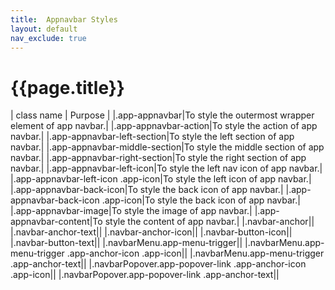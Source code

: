 ```yaml
---
title:  Appnavbar Styles
layout: default
nav_exclude: true
---
```

# {{page.title}}

| class name  | Purpose |
|.app-appnavbar|To style the outermost wrapper element of app navbar.|
|.app-appnavbar-action|To style the action of app navbar.|
|.app-appnavbar-left-section|To style the left section of app navbar.|
|.app-appnavbar-middle-section|To style the middle section of app navbar.|
|.app-appnavbar-right-section|To style the right section of app navbar.|
|.app-appnavbar-left-icon|To style the left nav icon of app navbar.|
|.app-appnavbar-left-icon .app-icon|To style the left icon of app navbar.|
|.app-appnavbar-back-icon|To style the back icon of app navbar.|
|.app-appnavbar-back-icon .app-icon|To style the back icon of app navbar.|
|.app-appnavbar-image|To style the image of app navbar.|
|.app-appnavbar-content|To style the content of app navbar.|
|.navbar-anchor||
|.navbar-anchor-text||
|.navbar-anchor-icon||
|.navbar-button-icon||
|.navbar-button-text||
|.navbarMenu.app-menu-trigger||
|.navbarMenu.app-menu-trigger .app-anchor-icon .app-icon||
|.navbarMenu.app-menu-trigger .app-anchor-text||
|.navbarPopover.app-popover-link .app-anchor-icon .app-icon||
|.navbarPopover.app-popover-link .app-anchor-text||
